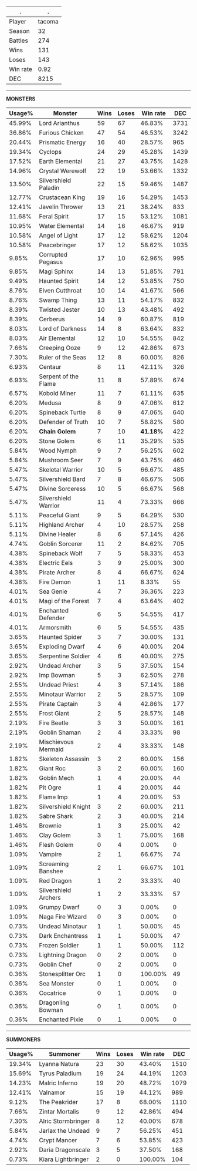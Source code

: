 .|.
|-|-
Player|tacoma
Season|32
Battles|274
Wins|131
Loses|143
Win rate|0.92
DEC|8215

---
**MONSTERS**

Usage%|Monster|Wins|Loses|Win rate|DEC|
-|-|-|-|-|-|
45.99%|Lord Arianthus|59|67|46.83%|3731|
36.86%|Furious Chicken|47|54|46.53%|3242|
20.44%|Prismatic Energy|16|40|28.57%|965|
19.34%|Cyclops|24|29|45.28%|1439|
17.52%|Earth Elemental|21|27|43.75%|1428|
14.96%|Crystal Werewolf|22|19|53.66%|1332|
13.50%|Silvershield Paladin|22|15|59.46%|1487|
12.77%|Crustacean King|19|16|54.29%|1453|
12.41%|Javelin Thrower|13|21|38.24%|833|
11.68%|Feral Spirit|17|15|53.12%|1081|
10.95%|Water Elemental|14|16|46.67%|919|
10.58%|Angel of Light|17|12|58.62%|1204|
10.58%|Peacebringer|17|12|58.62%|1035|
9.85%|Corrupted Pegasus|17|10|62.96%|995|
9.85%|Magi Sphinx|14|13|51.85%|791|
9.49%|Haunted Spirit|14|12|53.85%|750|
8.76%|Elven Cutthroat|10|14|41.67%|566|
8.76%|Swamp Thing|13|11|54.17%|832|
8.39%|Twisted Jester|10|13|43.48%|492|
8.39%|Cerberus|14|9|60.87%|819|
8.03%|Lord of Darkness|14|8|63.64%|832|
8.03%|Air Elemental|12|10|54.55%|842|
7.66%|Creeping Ooze|9|12|42.86%|673|
7.30%|Ruler of the Seas|12|8|60.00%|826|
6.93%|Centaur|8|11|42.11%|326|
6.93%|Serpent of the Flame|11|8|57.89%|674|
6.57%|Kobold Miner|11|7|61.11%|635|
6.20%|Medusa|8|9|47.06%|612|
6.20%|Spineback Turtle|8|9|47.06%|640|
6.20%|Defender of Truth|10|7|58.82%|580|
6.20%|**Chain Golem**|7|10|**41.18%**|422|
6.20%|Stone Golem|6|11|35.29%|535|
5.84%|Wood Nymph|9|7|56.25%|602|
5.84%|Mushroom Seer|7|9|43.75%|460|
5.47%|Skeletal Warrior|10|5|66.67%|485|
5.47%|Silvershield Bard|7|8|46.67%|506|
5.47%|Divine Sorceress|10|5|66.67%|568|
5.47%|Silvershield Warrior|11|4|73.33%|666|
5.11%|Peaceful Giant|9|5|64.29%|530|
5.11%|Highland Archer|4|10|28.57%|258|
5.11%|Divine Healer|8|6|57.14%|426|
4.74%|Goblin Sorcerer|11|2|84.62%|705|
4.38%|Spineback Wolf|7|5|58.33%|453|
4.38%|Electric Eels|3|9|25.00%|300|
4.38%|Pirate Archer|8|4|66.67%|624|
4.38%|Fire Demon|1|11|8.33%|55|
4.01%|Sea Genie|4|7|36.36%|223|
4.01%|Magi of the Forest|7|4|63.64%|402|
4.01%|Enchanted Defender|6|5|54.55%|417|
4.01%|Armorsmith|6|5|54.55%|435|
3.65%|Haunted Spider|3|7|30.00%|131|
3.65%|Exploding Dwarf|4|6|40.00%|204|
3.65%|Serpentine Soldier|4|6|40.00%|275|
2.92%|Undead Archer|3|5|37.50%|154|
2.92%|Imp Bowman|5|3|62.50%|278|
2.55%|Undead Priest|4|3|57.14%|186|
2.55%|Minotaur Warrior|2|5|28.57%|109|
2.55%|Pirate Captain|3|4|42.86%|177|
2.55%|Frost Giant|2|5|28.57%|148|
2.19%|Fire Beetle|3|3|50.00%|161|
2.19%|Goblin Shaman|2|4|33.33%|98|
2.19%|Mischievous Mermaid|2|4|33.33%|148|
1.82%|Skeleton Assassin|3|2|60.00%|156|
1.82%|Giant Roc|3|2|60.00%|160|
1.82%|Goblin Mech|1|4|20.00%|44|
1.82%|Pit Ogre|1|4|20.00%|44|
1.82%|Flame Imp|1|4|20.00%|53|
1.82%|Silvershield Knight|3|2|60.00%|211|
1.82%|Sabre Shark|2|3|40.00%|214|
1.46%|Brownie|1|3|25.00%|42|
1.46%|Clay Golem|3|1|75.00%|168|
1.46%|Flesh Golem|0|4|0.00%|0|
1.09%|Vampire|2|1|66.67%|74|
1.09%|Screaming Banshee|2|1|66.67%|101|
1.09%|Red Dragon|1|2|33.33%|40|
1.09%|Silvershield Archers|1|2|33.33%|57|
1.09%|Grumpy Dwarf|0|3|0.00%|0|
1.09%|Naga Fire Wizard|0|3|0.00%|0|
0.73%|Undead Minotaur|1|1|50.00%|45|
0.73%|Dark Enchantress|1|1|50.00%|47|
0.73%|Frozen Soldier|1|1|50.00%|112|
0.73%|Lightning Dragon|0|2|0.00%|0|
0.73%|Goblin Chef|0|2|0.00%|0|
0.36%|Stonesplitter Orc|1|0|100.00%|49|
0.36%|Sea Monster|0|1|0.00%|0|
0.36%|Cocatrice|0|1|0.00%|0|
0.36%|Dragonling Bowman|0|1|0.00%|0|
0.36%|Enchanted Pixie|0|1|0.00%|0|

---
**SUMMONERS**

Usage%|Summoner|Wins|Loses|Win rate|DEC|
-|-|-|-|-|-|
19.34%|Lyanna Natura|23|30|43.40%|1510|
15.69%|Tyrus Paladium|19|24|44.19%|1203|
14.23%|Malric Inferno|19|20|48.72%|1079|
12.41%|Valnamor|15|19|44.12%|989|
9.12%|The Peakrider|17|8|68.00%|1110|
7.66%|Zintar Mortalis|9|12|42.86%|494|
7.30%|Alric Stormbringer|8|12|40.00%|678|
5.84%|Jarlax the Undead|9|7|56.25%|451|
4.74%|Crypt Mancer|7|6|53.85%|423|
2.92%|Daria Dragonscale|3|5|37.50%|168|
0.73%|Kiara Lightbringer|2|0|100.00%|104|
